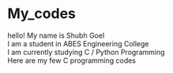 # My_codes
hello! My name is Shubh Goel <br>
I am a student in ABES Engineering College <br>
I am currently studying C / Python Programming <br>
Here are my few C programming codes
